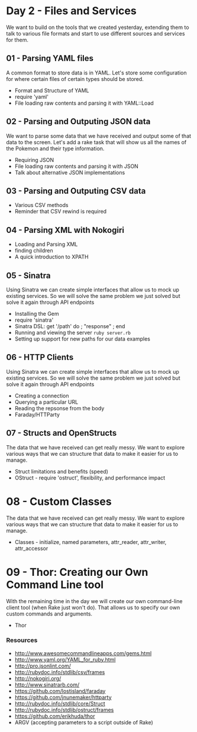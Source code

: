 # Day 2 - Files and Services

We want to build on the tools that we created yesterday, extending them to
talk to various file formats and start to use different sources and services for them.

## 01 - Parsing YAML files

A common format to store data is in YAML. Let's store some configuration for
where certain files of certain types should be stored.

* Format and Structure of YAML
* require 'yaml'
* File loading raw contents and parsing it with YAML::Load

## 02 - Parsing and Outputing JSON data

We want to parse some data that we have received and output some of that data
to the screen. Let's add a rake task that will show us all the names of the
Pokemon and their type information.

* Requiring JSON
* File loading raw contents and parsing it with JSON
* Talk about alternative JSON implementations

## 03 - Parsing and Outputing CSV data

* Various CSV methods
* Reminder that CSV rewind is required

## 04 - Parsing XML with Nokogiri

* Loading and Parsing XML
* finding children
* A quick introduction to XPATH

## 05 - Sinatra

Using Sinatra we can create simple interfaces that allow us to mock up existing
services. So we will solve the same problem we just solved but solve it again
through API endpoints

* Installing the Gem
* require 'sinatra'
* Sinatra DSL: get '/path' do ; "response" ; end
* Running and viewing the server `ruby server.rb`
* Setting up support for new paths for our data examples

## 06 - HTTP Clients

Using Sinatra we can create simple interfaces that allow us to mock up existing
services. So we will solve the same problem we just solved but solve it again
through API endpoints

* Creating a connection
* Querying a particular URL
* Reading the repsonse from the body
* Faraday/HTTParty

## 07 - Structs and OpenStructs

The data that we have received can get really messy. We want to explore various
ways that we can structure that data to make it easier for us to manage.

* Struct limitations and benefits (speed)
* OStruct - require 'ostruct', flexibility, and performance impact

# 08 - Custom Classes

The data that we have received can get really messy. We want to explore various
ways that we can structure that data to make it easier for us to manage.

* Classes - initialize, named parameters, attr_reader, attr_writer, attr_accessor

# 09 - Thor: Creating our Own Command Line tool

With the remaining time in the day we will create our own command-line client
tool (when Rake just won't do). That allows us to specify our own custom
commands and arguments.

* Thor

### Resources

* http://www.awesomecommandlineapps.com/gems.html
* http://www.yaml.org/YAML_for_ruby.html
* http://pro.jsonlint.com/
* http://rubydoc.info/stdlib/csv/frames
* http://nokogiri.org/
* http://www.sinatrarb.com/
* https://github.com/lostisland/faraday
* https://github.com/jnunemaker/httparty
* http://rubydoc.info/stdlib/core/Struct
* http://rubydoc.info/stdlib/ostruct/frames
* https://github.com/erikhuda/thor
* ARGV (accepting parameters to a script outside of Rake)